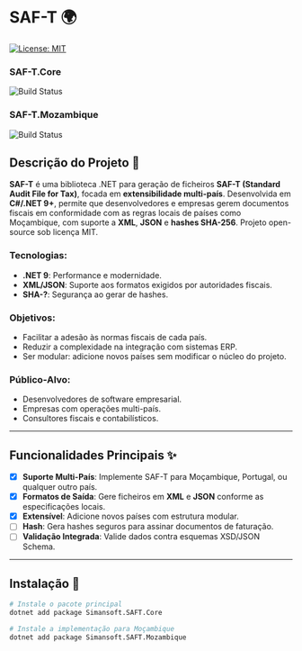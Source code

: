 # SAF-T 🌍

[![License: MIT](https://img.shields.io/badge/License-MIT-blue.svg)](LICENSE)

### SAF-T.Core
![Build Status](https://github.com/SimansoftMZ/SAF-T/actions/workflows/saft-core-ci-cd.yml/badge.svg)

### SAF-T.Mozambique
![Build Status](https://github.com/SimansoftMZ/SAF-T/actions/workflows/saft-mozambique-ci-cd.yml/badge.svg)

## Descrição do Projeto 📄

**SAF-T** é uma biblioteca .NET para geração de ficheiros **SAF-T (Standard Audit File for Tax)**, focada em **extensibilidade multi-país**. Desenvolvida em **C#/.NET 9+**, permite que desenvolvedores e empresas gerem documentos fiscais em conformidade com as regras locais de países como Moçambique, com suporte a **XML**, **JSON** e **hashes SHA-256**. Projeto open-source sob licença MIT.

### Tecnologias:
- **.NET 9**: Performance e modernidade.
- **XML/JSON**: Suporte aos formatos exigidos por autoridades fiscais.
- **SHA-?**: Segurança ao gerar de hashes.

### Objetivos:
- Facilitar a adesão às normas fiscais de cada país.
- Reduzir a complexidade na integração com sistemas ERP.
- Ser modular: adicione novos países sem modificar o núcleo do projeto.

### Público-Alvo:
- Desenvolvedores de software empresarial.
- Empresas com operações multi-país.
- Consultores fiscais e contabilísticos.

---

## Funcionalidades Principais ✨
- [X] **Suporte Multi-País**: Implemente SAF-T para Moçambique, Portugal, ou qualquer outro país.
- [X] **Formatos de Saída**: Gere ficheiros em **XML** e **JSON** conforme as especificações locais.
- [X] **Extensível**: Adicione novos países com estrutura modular.
- [ ] **Hash**: Gera hashes seguros para assinar documentos de faturação. 
- [ ] **Validação Integrada**: Valide dados contra esquemas XSD/JSON Schema.

---

## Instalação 🚀

```bash
# Instale o pacote principal
dotnet add package Simansoft.SAFT.Core

# Instale a implementação para Moçambique
dotnet add package Simansoft.SAFT.Mozambique
